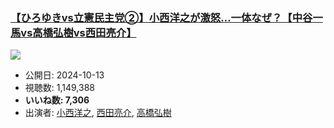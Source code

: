 ### [【ひろゆきvs立憲民主党②】小西洋之が激怒…一体なぜ？【中谷一馬vs高橋弘樹vs西田亮介】](https://www.youtube.com/watch?v=jfuZDsUN4JY)
[![](https://img.youtube.com/vi/jfuZDsUN4JY/sddefault.jpg)](https://www.youtube.com/watch?v=jfuZDsUN4JY)
-   公開日: 2024-10-13
-   視聴数: 1,149,388
-   **いいね数: 7,306**
-   出演者: [小西洋之](/rehacq_fan/people/小西洋之 "wikilink"), [西田亮介](/rehacq_fan/people/西田亮介 "wikilink"), [高橋弘樹](/rehacq_fan/people/高橋弘樹 "wikilink")
